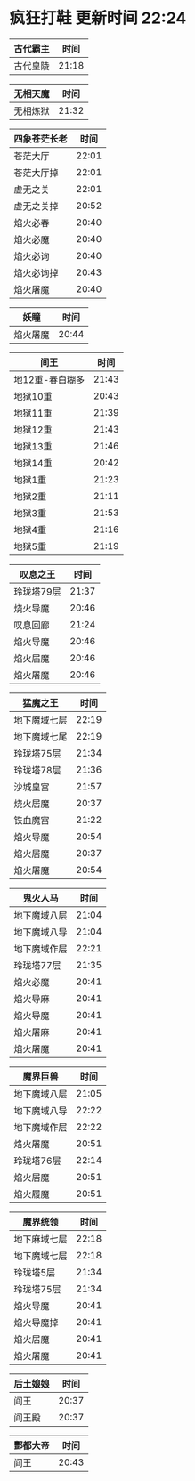 # 疯狂打鞋 更新时间 22:24

| 古代霸主   | 时间    |
|--------|-------|
| 古代皇陵 | 21:18 |

| 无相天魔   | 时间    |
|--------|-------|
| 无相炼狱 | 21:32 |

| 四象苍茫长老   | 时间    |
|--------|-------|
| 苍茫大厅 | 22:01 |
| 苍茫大厅掉 | 22:01 |
| 虚无之关 | 22:01 |
| 虚无之关掉 | 20:52 |
| 焰火必春 | 20:40 |
| 焰火必魔 | 20:40 |
| 焰火必询 | 20:40 |
| 焰火必询掉 | 20:43 |
| 焰火屠魔 | 20:40 |

| 妖瞳   | 时间    |
|--------|-------|
| 焰火屠魔 | 20:44 |

| 间王   | 时间    |
|--------|-------|
| 地12重-春白糊多 | 21:43 |
| 地狱10重 | 20:43 |
| 地狱11重 | 21:39 |
| 地狱12重 | 21:43 |
| 地狱13重 | 21:46 |
| 地狱14重 | 20:42 |
| 地狱1重 | 21:23 |
| 地狱2重 | 21:11 |
| 地狱3重 | 21:53 |
| 地狱4重 | 21:16 |
| 地狱5重 | 21:19 |

| 叹息之王   | 时间    |
|--------|-------|
| 玲珑塔79层 | 21:37 |
| 烧火导魔 | 20:46 |
| 叹息回廊 | 21:24 |
| 焰火导魔 | 20:46 |
| 焰火届魔 | 20:46 |
| 焰火屠魔 | 20:46 |

| 猛魔之王   | 时间    |
|--------|-------|
| 地下魔域七层 | 22:19 |
| 地下魔域七尾 | 22:19 |
| 玲珑塔75层 | 21:34 |
| 玲珑塔78层 | 21:36 |
| 沙城皇宫 | 21:57 |
| 烧火居魔 | 20:37 |
| 铁血魔宫 | 21:22 |
| 焰火导魔 | 20:54 |
| 焰火居魔 | 20:37 |
| 焰火屠魔 | 20:54 |

| 鬼火人马   | 时间    |
|--------|-------|
| 地下魔域八层 | 21:04 |
| 地下魔域八导 | 21:04 |
| 地下魔域作层 | 22:21 |
| 玲珑塔77层 | 21:35 |
| 焰火必魔 | 20:41 |
| 焰火导麻 | 20:41 |
| 焰火导魔 | 20:41 |
| 焰火屠麻 | 20:41 |
| 焰火屠魔 | 20:41 |

| 魔界巨兽   | 时间    |
|--------|-------|
| 地下魔域八层 | 21:05 |
| 地下魔域八导 | 22:22 |
| 地下魔域作层 | 22:22 |
| 烙火屠魔 | 20:51 |
| 玲珑塔76层 | 22:14 |
| 焰火居魔 | 20:51 |
| 焰火履魔 | 20:51 |

| 魔界统领   | 时间    |
|--------|-------|
| 地下麻域七层 | 22:18 |
| 地下魔域七层 | 22:18 |
| 玲珑塔5层 | 21:34 |
| 玲珑塔75层 | 21:34 |
| 焰火导魔 | 20:41 |
| 焰火导魔掉 | 20:41 |
| 焰火居魔 | 20:41 |
| 焰火屠魔 | 20:41 |

| 后土娘娘   | 时间    |
|--------|-------|
| 阎王 | 20:37 |
| 阎王殿 | 20:37 |

| 酆都大帝   | 时间    |
|--------|-------|
| 阎王 | 20:43 |